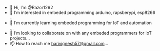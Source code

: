 - 👋 Hi, I’m @Razor1292
- 👀 I’m interested in embeded programming arduino, rapsberypi, esp8266 ...
- 🌱 I’m currently learning embeded programming for IoT and automation ...
- 💞️ I’m looking to collaborate on with any embeded programmers for IoT projects...
- 📫 How to reach me harivignesh57@gmail.com...

<!---
Razor1292/Razor1292 is a ✨ special ✨ repository because its `README.md` (this file) appears on your GitHub profile.
You can click the Preview link to take a look at your changes.
--->
